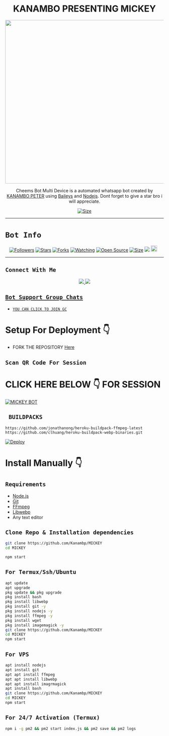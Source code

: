 

<h1 align="center">KANAMBO PRESENTING MICKEY<br></h1>
<p align="center">
<img src="https://i.imgur.com/fZei9g0.jpg" width="540" height="520" />
</p>

<p align="center">
Cheems Bot Multi Device is a automated whatsapp bot created by <a href="https://github.com/Kanambp" target="_blank">KANAMBO PETER</a> using <a href="https://github.com/adiwajshing/Baileys" target="_blank">Baileys</a> and <a href="https://github.com/nodejs" target="_blank">Nodejs</a>. Dont forget to give a star bro i will appreciate.
</p>

<p align="center">
<a href="https://youtu.be/L_SIk59QeAU"><img title="Size" src="https://img.shields.io/badge/Tutorial-Video-green"></a>
</p>

------

# ```Bot Info```
<p align="center">
<a href="https://github.com/Kanambp/MICKEY/followers"><img title="Followers" src="https://img.shields.io/github/followers/Kanambp?color=red&style=flat-square"></a>
<a href="https://github.com/Kanambp/MICKEY/stargazers/"><img title="Stars" src="https://img.shields.io/github/stars/Kanambp/MICKEY?color=blue&style=flat-square"></a>
<a href="https://github.com/Kanambp/MICKEY/network/members"><img title="Forks" src="https://img.shields.io/github/forks/Kanambp/MICKEY?color=red&style=flat-square"></a>
<a href="https://github.com/Kanambp/MICKEY/watchers"><img title="Watching" src="https://img.shields.io/github/watchers/Kanambp/MICKEY?label=Watchers&color=blue&style=flat-square"></a>
<a href="https://github.com/Kanambp/MICKEY"><img title="Open Source" src="https://img.shields.io/badge/Author-KANAMBO%20Bot%20Inc.-red?v=103"></a>
<a href="https://github.com/Kanambp/MICKEY/"><img title="Size" src="https://img.shields.io/github/repo-size/Kanambp/MICKEY?style=flat-square&color=green"></a>
<a href="https://hits.seeyoufarm.com"><img src="https://hits.seeyoufarm.com/api/count/incr/badge.svg?url=https%3A%2F%2Fgithub.com%2FKanambp%2FMICKEY&count_bg=%2379C83D&title_bg=%23555555&icon=probot.svg&icon_color=%2300FF6D&title=hits&edge_flat=false"/></a>
<a href="https://github.com/Kanambp/MICKEY/graphs/commit-activity"><img height="20" src="https://img.shields.io/badge/Maintained%3F-yes-green.svg"></a>&nbsp;&nbsp;
</p>
<p align='center'>
    </p>

-------

## ```Connect With Me```
<p align="center">
<a href="https://wa.me/254114148625"><img src="https://img.shields.io/badge/Contact KANAMBO-25D366?style=for-the-badge&logo=whatsapp&logoColor=white" />
<a href="https://chat.whatsapp.com/Ei8SGOBRMH06aD3mk23fbF"><img src="https://img.shields.io/badge/Join Official GC-25D366?style=for-the-badge&logo=whatsapp&logoColor=white" />
</p>


## ```Bot Support Group Chats```

- [`YOU CAN CLICK TO JOIN GC`](https://chat.whatsapp.com/Ei8SGOBRMH06aD3mk23fbF)


# Setup For Deployment 👇

- FORK THE REPOSITORY [Here](https://github.com/Kanambp/MICKEY/fork)

## `Scan QR Code For Session`
# CLICK HERE BELOW 👇 FOR SESSION 
[![MICKEY BOT](https://repl.it/badge/github/quiec/whatsasena)](https://replit.com/@Kanambp/KANAMBO-QR2?v=1)

## ` BUILDPACKS`

```
https://github.com/jonathanong/heroku-buildpack-ffmpeg-latest
https://github.com/clhuang/heroku-buildpack-webp-binaries.git
```

[![Deploy](https://www.herokucdn.com/deploy/button.svg)](https://heroku.com/deploy?template=https://github.com/Kanambp/MICKEY/)

# Install Manually 👇
## `Requirements`
* [Node.js](https://nodejs.org/en/)
* [Git](https://git-scm.com/downloads)
* [FFmpeg](https://github.com/BtbN/FFmpeg-Builds/releases/download/autobuild-2020-12-08-13-03/ffmpeg-n4.3.1-26-gca55240b8c-win64-gpl-4.3.zip)
* [Libwebp](https://developers.google.com/speed/webp/download)
* Any text editor
## `Clone Repo & Installation dependencies`
```bash
git clone https://github.com/Kanambp/MICKEY
cd MICKEY

npm start
```
## `For Termux/Ssh/Ubuntu`
```bash
apt update
apt upgrade
pkg update && pkg upgrade
pkg install bash
pkg install libwebp
pkg install git -y
pkg install nodejs -y 
pkg install ffmpeg -y 
pkg install wget
pkg install imagemagick -y
git clone https://github.com/Kanambp/MICKEY
cd MICKEY
npm start
```
## `For VPS`
```bash
apt install nodejs 
apt install git 
apt apt install ffmpeg 
apt apt install libwebp 
apt apt install imagrmagick
apt install bash
git clone https://github.com/Kanambp/MICKEY
cd MICKEY
npm start
```
## `For 24/7 Activation (Termux)`
```bash
npm i -g pm2 && pm2 start index.js && pm2 save && pm2 logs
```
